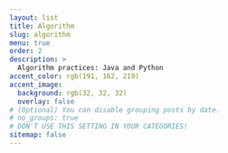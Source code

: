 ```yaml
---
layout: list
title: Algorithm
slug: algorithm
menu: true
order: 2
description: >
  Algorithm practices: Java and Python
accent_color: rgb(191, 162, 219)
accent_image:
  background: rgb(32, 32, 32)
  overlay: false
# (Optional) You can disable grouping posts by date.
# no_groups: true
# DON'T USE THIS SETTING IN YOUR CATEGORIES!
sitemap: false
---
```

